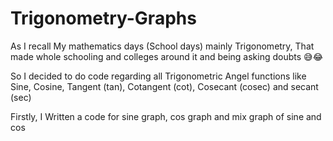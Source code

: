 # Trigonometry-Graphs
<p>As I recall My mathematics days (School days) mainly Trigonometry, That made whole schooling and colleges around it and being asking doubts 😅😂</p>
<p>So I decided to do code regarding all Trigonometric Angel functions like Sine, Cosine, Tangent (tan), Cotangent (cot), Cosecant (cosec) and secant (sec)</p>
<p>Firstly, I Written a code for sine graph, cos graph and mix graph of sine and cos</p>
